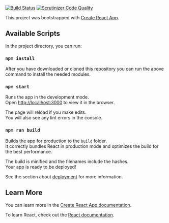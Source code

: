 [![Build Status](https://travis-ci.org/slistrom/me-react-front.svg?branch=master)](https://travis-ci.org/slistrom/me-react-front)
[![Scrutinizer Code Quality](https://scrutinizer-ci.com/g/slistrom/me-react-front/badges/quality-score.png?b=master)](https://scrutinizer-ci.com/g/slistrom/me-react-front/?branch=master)

This project was bootstrapped with [Create React App](https://github.com/facebook/create-react-app).

## Available Scripts

In the project directory, you can run:

### `npm install`

After you have downloaded or cloned this repository you can run the above command to install the needed modules.

### `npm start`

Runs the app in the development mode.<br />
Open [http://localhost:3000](http://localhost:3000) to view it in the browser.

The page will reload if you make edits.<br />
You will also see any lint errors in the console.

### `npm run build`

Builds the app for production to the `build` folder.<br />
It correctly bundles React in production mode and optimizes the build for the best performance.

The build is minified and the filenames include the hashes.<br />
Your app is ready to be deployed!

See the section about [deployment](https://facebook.github.io/create-react-app/docs/deployment) for more information.

## Learn More

You can learn more in the [Create React App documentation](https://facebook.github.io/create-react-app/docs/getting-started).

To learn React, check out the [React documentation](https://reactjs.org/).
